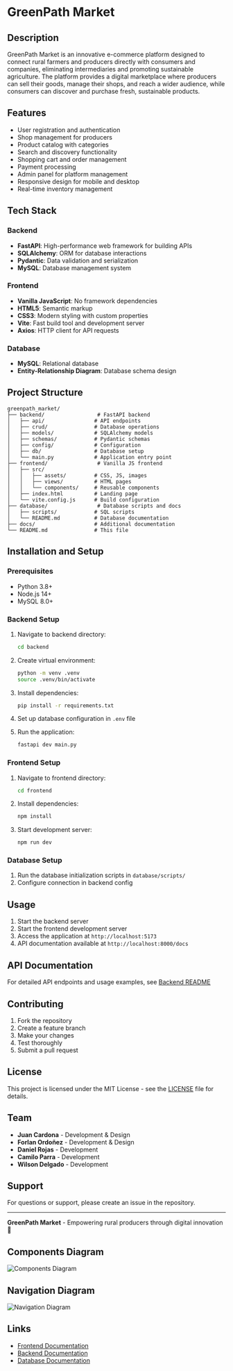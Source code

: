 # GreenPath Market

## Description

GreenPath Market is an innovative e-commerce platform designed to connect rural farmers and producers directly with consumers and companies, eliminating intermediaries and promoting sustainable agriculture. The platform provides a digital marketplace where producers can sell their goods, manage their shops, and reach a wider audience, while consumers can discover and purchase fresh, sustainable products.

## Features

- User registration and authentication
- Shop management for producers
- Product catalog with categories
- Search and discovery functionality
- Shopping cart and order management
- Payment processing
- Admin panel for platform management
- Responsive design for mobile and desktop
- Real-time inventory management

## Tech Stack

### Backend
- **FastAPI**: High-performance web framework for building APIs
- **SQLAlchemy**: ORM for database interactions
- **Pydantic**: Data validation and serialization
- **MySQL**: Database management system

### Frontend
- **Vanilla JavaScript**: No framework dependencies
- **HTML5**: Semantic markup
- **CSS3**: Modern styling with custom properties
- **Vite**: Fast build tool and development server
- **Axios**: HTTP client for API requests

### Database
- **MySQL**: Relational database
- **Entity-Relationship Diagram**: Database schema design

## Project Structure

```
greenpath_market/
├── backend/                 # FastAPI backend
│   ├── api/                # API endpoints
│   ├── crud/               # Database operations
│   ├── models/             # SQLAlchemy models
│   ├── schemas/            # Pydantic schemas
│   ├── config/             # Configuration
│   ├── db/                 # Database setup
│   └── main.py             # Application entry point
├── frontend/                # Vanilla JS frontend
│   ├── src/
│   │   ├── assets/         # CSS, JS, images
│   │   ├── views/          # HTML pages
│   │   └── components/     # Reusable components
│   ├── index.html          # Landing page
│   └── vite.config.js      # Build configuration
├── database/                # Database scripts and docs
│   ├── scripts/            # SQL scripts
│   └── README.md           # Database documentation
├── docs/                   # Additional documentation
└── README.md               # This file
```

## Installation and Setup

### Prerequisites
- Python 3.8+
- Node.js 14+
- MySQL 8.0+

### Backend Setup
1. Navigate to backend directory:
   ```bash
   cd backend
   ```

2. Create virtual environment:
   ```bash
   python -m venv .venv
   source .venv/bin/activate  
   ```

3. Install dependencies:
   ```bash
   pip install -r requirements.txt
   ```

4. Set up database configuration in `.env` file

5. Run the application:
   ```bash
   fastapi dev main.py
   ```

### Frontend Setup
1. Navigate to frontend directory:
   ```bash
   cd frontend
   ```

2. Install dependencies:
   ```bash
   npm install
   ```

3. Start development server:
   ```bash
   npm run dev
   ```

### Database Setup
1. Run the database initialization scripts in `database/scripts/`
2. Configure connection in backend config

## Usage

1. Start the backend server
2. Start the frontend development server
3. Access the application at `http://localhost:5173`
4. API documentation available at `http://localhost:8000/docs`

## API Documentation

For detailed API endpoints and usage examples, see [Backend README](backend/README.md)

## Contributing

1. Fork the repository
2. Create a feature branch
3. Make your changes
4. Test thoroughly
5. Submit a pull request

## License

This project is licensed under the MIT License - see the [LICENSE](LICENSE) file for details.

## Team

- **Juan Cardona** - Development & Design
- **Forlan Ordoñez** - Development & Design
- **Daniel Rojas** - Development
- **Camilo Parra** - Development
- **Wilson Delgado** - Development

## Support

For questions or support, please create an issue in the repository.

---

**GreenPath Market** - Empowering rural producers through digital innovation 🌱
## Components Diagram
![Components Diagram](./frontend/src/assets/img/diagrams/diagrama-componentes.svg)

## Navigation Diagram
![Navigation Diagram](./frontend/src/assets/img/diagrams/diagrama-flujo-navegacion.png)

## Links
- [Frontend Documentation](frontend/README.md)
- [Backend Documentation](backend/README.md)
- [Database Documentation](database/README.md)
